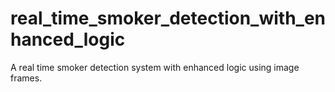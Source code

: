 # real_time_smoker_detection_with_enhanced_logic
A real time smoker detection system with enhanced logic using image frames.
